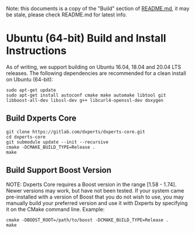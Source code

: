 Note: this documents is a copy of the "Build" section of [README.md](https://gitlab.com/dxperts/dxperts-core/-/blob/main/README.md), it may be stale, please check README.md for latest info.

# Ubuntu (64-bit) Build and Install Instructions

As of writing, we support building on Ubuntu 16.04, 18.04 and 20.04 LTS releases.
The following dependencies are recommended for a clean install on Ubuntu (64-bit):

    sudo apt-get update
    sudo apt-get install autoconf cmake make automake libtool git libboost-all-dev libssl-dev g++ libcurl4-openssl-dev doxygen

## Build Dxperts Core

    git clone https://gitlab.com/dxperts/dxperts-core.git
    cd dxperts-core
    git submodule update --init --recursive
    cmake -DCMAKE_BUILD_TYPE=Release .
    make

## Build Support Boost Version

NOTE: Dxperts Core requires a Boost version in the range [1.58 - 1.74]. Newer versions may work, but have not been tested. If your system came pre-installed with a version of Boost that you do not wish to use, you may manually build your preferred version and use it with Dxperts by specifying it on the CMake command line. Example:

    cmake -DBOOST_ROOT=/path/to/boost -DCMAKE_BUILD_TYPE=Release .
    make
